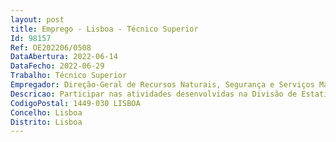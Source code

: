 ```yaml
--- 
layout: post
title: Emprego - Lisboa - Técnico Superior
Id: 98157
Ref: OE202206/0508
DataAbertura: 2022-06-14
DataFecho: 2022-06-29
Trabalho: Técnico Superior
Empregador: Direção-Geral de Recursos Naturais, Segurança e Serviços Marítimos
Descricao: Participar nas atividades desenvolvidas na Divisão de Estatística, de acordo com o Despacho nº 4099 2021, de 15 de abril de 2021, publicado no Diário da República (DR) 2ºsérie, de 22 de abril de 2021, no que respeita à recolha, tratamento e publicação de informação estatística no âmbito das atribuições da DGRM.As atividades a desenvolver incluem ainda  	Participar na implementação e gestão do DWMar (Datawharehouse do Mar)  	Identificar e especificar os procedimentos de tratamento de dados necessários à boa gestão e reporte da informação  	Analisar, processar e produzir informação necessária à tomada de decisão e às obrigações de reporte no contexto da DGRM .
CodigoPostal: 1449-030 LISBOA
Concelho: Lisboa
Distrito: Lisboa
--- 
```

